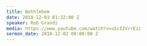 ```yaml
---
title: Bethlehem
date: 2018-12-03 01:32:00 Z
speaker: Rob Grandi
media: https://www.youtube.com/watch?v=uScIJVrrEic
sermon_date: 2018-12-02 00:00:00 Z
---
```


